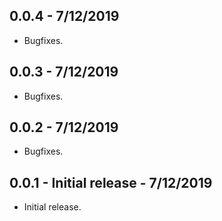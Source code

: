 ## 0.0.4 - 7/12/2019

* Bugfixes.

## 0.0.3 - 7/12/2019

* Bugfixes.

## 0.0.2 - 7/12/2019

* Bugfixes.

## 0.0.1 - Initial release - 7/12/2019

* Initial release.